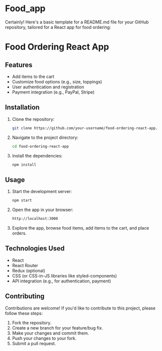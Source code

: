 # Food_app
Certainly! Here's a basic template for a README.md file for your GitHub repository, tailored for a React app for food ordering:

# Food Ordering React App


## Features

- Add items to the cart
- Customize food options (e.g., size, toppings)
- User authentication and registration
- Payment integration (e.g., PayPal, Stripe)

## Installation

1. Clone the repository:

   ```bash
   git clone https://github.com/your-username/food-ordering-react-app.git
   ```

2. Navigate to the project directory:

   ```bash
   cd food-ordering-react-app
   ```

3. Install the dependencies:

   ```bash
   npm install
   ```

## Usage

1. Start the development server:

   ```bash
   npm start
   ```

2. Open the app in your browser:

   ```bash
   http://localhost:3000
   ```

3. Explore the app, browse food items, add items to the cart, and place orders.

## Technologies Used

- React
- React Router
- Redux (optional)
- CSS (or CSS-in-JS libraries like styled-components)
- API integration (e.g., for authentication, payment)

## Contributing

Contributions are welcome! If you'd like to contribute to this project, please follow these steps:

1. Fork the repository.
2. Create a new branch for your feature/bug fix.
3. Make your changes and commit them.
4. Push your changes to your fork.
5. Submit a pull request.

